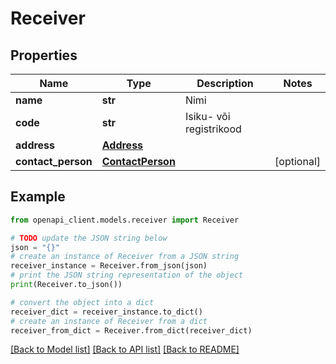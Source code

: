 # Receiver


## Properties

Name | Type | Description | Notes
------------ | ------------- | ------------- | -------------
**name** | **str** | Nimi | 
**code** | **str** | Isiku- või registrikood | 
**address** | [**Address**](Address.md) |  | 
**contact_person** | [**ContactPerson**](ContactPerson.md) |  | [optional] 

## Example

```python
from openapi_client.models.receiver import Receiver

# TODO update the JSON string below
json = "{}"
# create an instance of Receiver from a JSON string
receiver_instance = Receiver.from_json(json)
# print the JSON string representation of the object
print(Receiver.to_json())

# convert the object into a dict
receiver_dict = receiver_instance.to_dict()
# create an instance of Receiver from a dict
receiver_from_dict = Receiver.from_dict(receiver_dict)
```
[[Back to Model list]](../README.md#documentation-for-models) [[Back to API list]](../README.md#documentation-for-api-endpoints) [[Back to README]](../README.md)


